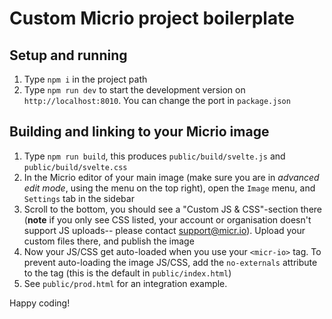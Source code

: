 # Custom Micrio project boilerplate

## Setup and running

1. Type `npm i` in the project path
2. Type `npm run dev` to start the development version on `http://localhost:8010`. You can change the port in `package.json`

## Building and linking to your Micrio image
1. Type `npm run build`, this produces `public/build/svelte.js` and `public/build/svelte.css`
2. In the Micrio editor of your main image (make sure you are in *advanced edit mode*, using the menu on the top right), open the `Image` menu, and `Settings` tab in the sidebar
3. Scroll to the bottom, you should see a "Custom JS & CSS"-section there (**note** if you only see CSS listed, your account or organisation doesn't support JS uploads-- please contact support@micr.io). Upload your custom files there, and publish the image
4. Now your JS/CSS get auto-loaded when you use your `<micr-io>` tag. To prevent auto-loading the image JS/CSS, add the `no-externals` attribute to the tag (this is the default in `public/index.html`)
5. See `public/prod.html` for an integration example.

Happy coding!
